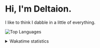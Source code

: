 # Hi, I'm Deltaion.

I like to think I dabble in a little of everything.

![Top Languages](https://github-readme-stats.vercel.app/api/top-langs/?username=MCMi460&theme=tokyonight&layout=compact&langs_count=8)

<details>
<summary>Wakatime statistics</summary>

![Wakatime statistics](https://github-readme-stats.vercel.app/api/wakatime?username=MCMi460&theme=blue-green&compat=true)

</details>
